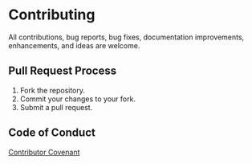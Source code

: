 # Contributing
All contributions, bug reports, bug fixes, documentation improvements, enhancements, and ideas are welcome.

## Pull Request Process
1. Fork the repository.
2. Commit your changes to your fork.
3. Submit a pull request. 

## Code of Conduct
[Contributor Covenant](https://www.contributor-covenant.org/)

